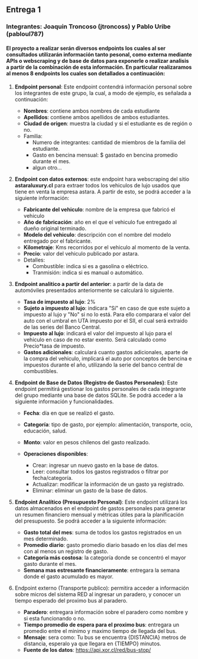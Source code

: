 ## Entrega 1
### Integrantes: Joaquin Troncoso (jtroncoss) y Pablo Uribe (pabloul787)

#### El proyecto a realizar serán diversos endpoints los cuales al ser consultados utilizarán información tanto pesonal, como externa mediante APIs o webscraping y de base de datos para exponerle o realizar analisis a partir de la combinación de esta información. En particular realizaramos al menos 8 endpoints los cuales son detallados a continuación:

1. **Endpoint personal**: Este endpoint contendrá información personal sobre los integrantes de este grupo, la cual, a modo de ejemplo, es señalada a continuación:
    + **Nombres**: contiene ambos nombres de cada estudiante
    + **Apellidos**: contiene ambos apellidos de ambos estudiantes.
    + **Ciudad de origen**: muestra la ciudad y si el estudiante es de región o no.
    + Familia: 
        + Numero de integrantes: cantidad de miembros de la familia del estudiante.
        + Gasto en bencina mensual: $ gastado en bencina promedio durante el mes.
        + algun otro...
2. **Endpoint con datos externos**: este endpoint hara webscraping del sitio **astaraluxury.cl** para extraer todos los vehiculos de lujo usados que tiene en venta la empresa astara. A partir de esto, se podrá acceder a la siguiente información:
    + **Fabricante del vehiculo**: nombre de la empresa que fabricó el vehiculo
    + **Año de fabricación**: año en el que el vehiculo fue entregado al dueño original terminado.
    + **Modelo del vehiculo**: descripción con el nombre del modelo entregado por el fabricante.
    + **Kilometraje**: Kms recorridos por el vehiculo al momento de la venta.
    + **Precio**: valor del vehiculo publicado por astara.
    + Detalles:
        + Combustible: indica si es a gasolina o eléctrico.
        + Tranmisión: indica si es manual o automático.
3. **Endpoint analitico a partir del anterior**: a partir de la data de automóviles presentados anteriormente se calculará lo siguiente.
    + **Tasa de impuesto al lujo**: 2%
    + **Sujeto a impuesto al lujo**: indicara "Sí" en caso de que este sujeto a impuesto al lujo y "No" si no lo está. Para ello comparara el valor del auto con el umbral en UTA impuesto por el SII, el cual será extraido de las series del Banco Central.
    + **Impuesto al lujo**: indicará el valor del impuesto al lujo para el vehiculo en caso de no estar exento. Será calculado como Precio*tasa de impuesto.
    + **Gastos adicionales**: calculará cuanto gastos adicionales, aparte de la compra del vehiculo, implicará el auto por conceptos de bencina e impuestos durante el año, utilizando la serie del banco central de combustibles.
4. **Endpoint de Base de Datos (Registro de Gastos Personales)**: Este endpoint permitirá gestionar los gastos personales de cada integrante del grupo mediante una base de datos SQLite. Se podrá acceder a la siguiente información y funcionalidades.
    + **Fecha**: día en que se realizó el gasto.
    + **Categoría**: tipo de gasto, por ejemplo: alimentación, transporte, ocio, educación, salud.
    + **Monto**: valor en pesos chilenos del gasto realizado.

    + **Operaciones disponibles**:
        + Crear: ingresar un nuevo gasto en la base de datos.
        + Leer: consultar todos los gastos registrados o filtrar por fecha/categoría.
        + Actualizar: modificar la información de un gasto ya registrado.
        + Eliminar: eliminar un gasto de la base de datos.

5. **Endpoint Analítico (Presupuesto Personal)**: Este endpoint utilizará los datos almacenados en el endpoint de gastos personales para generar un resumen financiero mensual y métricas útiles para la planificación del presupuesto. Se podrá acceder a la siguiente información:
    + **Gasto total del mes**: suma de todos los gastos registrados en un mes determinado.
    + **Promedio diario**: gasto promedio diario basado en los días del mes con al menos un registro de gasto.
    + **Categoría más costosa**: la categoría donde se concentró el mayor gasto durante el mes.
    + **Semana mas estresante financieramente**: entregara la semana donde el gasto acumulado es mayor.
6. Endpoint externo (Transporte publico): permitira acceder a información sobre micros del sistema RED al ingresar un paradero, y conocer un tiempo esperado del proximo bus al paradero.
    + **Paradero**: entregara información sobre el paradero como nombre y si esta funcionando o no.
    + **Tiempo promedio de espera para el proximo bus**: entregara un promedio entre el minimo y maximo tiempo de llegada del bus.
    + **Mensaje**: sera como: Tu bus se encuentra {DISTANCIA} metros de distancia, esperalo ya que llegara en {TIEMPO} minutos.
    + **Fuente de los datos**: https://api.xor.cl/red/bus-stop/

